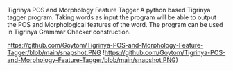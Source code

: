 Tigrinya POS and Morphology Feature Tagger
A python based Tigrinya tagger program. Taking words as input the program will be able to output the POS and Morphological features of the word. The program can be used in Tigrinya Grammar Checker construction.

https://github.com/Goytom/Tigrinya-POS-and-Morphology-Feature-Tagger/blob/main/snapshot.PNG
!https://github.com/Goytom/Tigrinya-POS-and-Morphology-Feature-Tagger/blob/main/snapshot.PNG)
